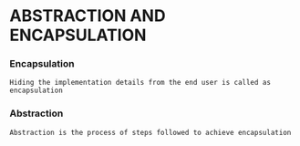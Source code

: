 # ABSTRACTION AND ENCAPSULATION

### Encapsulation 
    Hiding the implementation details from the end user is called as encapsulation
### Abstraction 
    Abstraction is the process of steps followed to achieve encapsulation
